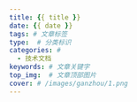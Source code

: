 ```yaml
---
title: {{ title }}
date: {{ date }}
tags: # 文章标签
type:  # 分类标识
categories: # 
  - 技术文档
keywords: # 文章关键字
top_img:  # 文章顶部图片
cover: # /images/ganzhou/1.png
---
```

